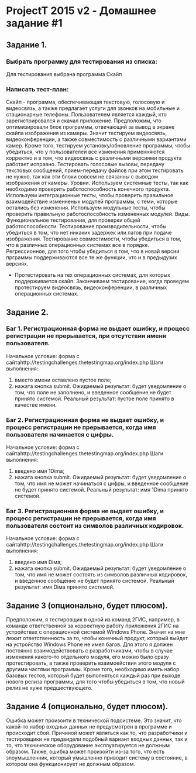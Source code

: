 # ProjectT 2015 v2 - Домашнее задание #1
## Задание 1.
### Выбрать программу для тестирования из списка:
Для тестирования выбрана программа Скайп

### Написать тест-план:
 Скайп - программа, обеспечивающая текстовую, голосовую и видеосвязь, а также предлагает услуги для звонков на мобильные и стационарные телефоны.
Пользователем является каждый, кто зарегистрировался и скачал приложение.
Предположим, что оптимизировали блок программы, отвечающий за вывод в экране скайпа изображения из камеры.
Значит тестируем видеосвязь, видеоконференции, а также совместимость с различными вариантами камер. Кроме того, тестируем установку/обновление программы, чтобы убедиться, что у пользователей все изменения применняются корректно и в том, что видеосвязь с различными версиями продукта работает исправно.
Тестировать голосовые вызовы, передачу текстовых сообщений, прием-передачу файлов при этом тестировать не нужно, так как эти блоки совсем не связанны с выводом изображения от камеры.
 Уровни.
Используем системные тесты, так как необходимо проверить работоспособность конечного продукта.
Используем интеграционные тесты, чтобы проверить правильное взаимодействие изменненых модулей программы, с теми, которые остались без изменения.
Используем модульные тесты, чтобы проверить правильную работоспособность измененных модулей.
 Виды.
Функциональное тестирование, для проверки общей работоспособности.
Тестирование производительности, чтобы убедиться в том, что нет никаких задержек или лагов при подаче изображения.
Тестирование совместимости, чтобы убедиться в том, что в различных операционных системах все в порядке.
Регрессионное, для того чтобы убедиться в том, что в новай версии прграммы поддерживаются все те же функции, что и в предыдузих версиях.
- Протестировать на тех операционных системах, для которых поддерживается скайп.
Заканчиваем тестирование, когда проведем протестируем видеосвязь, видеоконференции, в различных операционных системах.

## Задание 2.
### Баг 1. Регистрационная форма не выдает ошибку, и процесс регистрации не прерывается, при отсутствии имени пользователя.
 Начальное условие: форма с сайтаhttp://testingchallenges.thetestingmap.org/index.php
 Шаги выполнения: 
 1) вместо имени оставлено пустое поле;
 2) нажата кнопка submit.
 Ожидаемый результат: будет уведомление о том, что поле не заполнено, и введенное сообщение не будет принято системой.
 Реальный результат: пустое поле принято в качестве имени.

### Баг 2. Регистрационная форма не выдает ошибку, и процесс регистрации не прерывается, когда имя пользователя начинается с цифры.
Начальное условие: форма с сайтаhttp://testingchallenges.thetestingmap.org/index.php
Шаги выполнения: 
1) введено имя 1Dima;
2) нажата кнопка submit.
Ожидаемый результат: будет уведомление о том, что имя не может начинаться с цифры, и введенное сообщение не будет принято системой.
Реальный результат: имя 1Dima принято системой.

### Баг 3. Регистрационная форма не выдает ошибку, и процесс регистрации не прерывается, когда имя пользователя состоит из символов различных кодировок.
Начальное условие: форма с сайтаhttp://testingchallenges.thetestingmap.org/index.php
Шаги выполнения: 
1) введено имя Diма;
2) нажата кнопка submit.
Ожидаемый результат: будет уведомление о том, что имя не может состоять из символов различных кодировок, и введенное сообщение не будет принято системой.
Реальный результат: имя Diма принято системой.

## Задание 3 (опционально, будет плюсом).
Предположим, я тестировщик в одной из команд 2ГИС, например, в команде ответственной за корректную работу приложения 2ГИС на устройствах с операционной системой Windows Phone.
Значит на мне лежит ответственность за то, чтобы конечный продукт, который выйдет на устройство Windows Phone не имел багов.
Для этого я должен постоянно взаимодействовать с разработчиками, чтобы в случае изменения какого-то отдельного модуля, его можно было сразу протестировать, а также проверить взаимоействия этого модуля с другими частями программы.
Кроме того, необходимо иметь набор базовых тестов, который будет выполняться каждый раз при выходе нового релиза программы, для того чтобы убедиться в том, что новый релиз не хуже предшествующего.

## Задание 4 (опционально, будет плюсом).
Ошибка может произоити в технической подсистеме. Это значит, что какой-то набор входных данных не предусмотрен в программе и происходит сбой. Причиной может являться как то, что разработчики и тестировщики не предвидели подобный вариант входных данных, так и то, что техническое оборудование эксплуатируется не должным образом. 
Также, ошибка может произойти из-за того, что есть злоумышленник, который умышленно приводит систему в состояние, в котором она функционирует не должным образом. 


